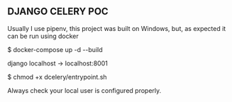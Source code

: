 ## DJANGO CELERY POC


Usually I use pipenv, this project was built on Windows, but, as expected it can be run using docker

$ docker-compose up -d --build


django localhost -> localhost:8001

$ chmod +x dcelery/entrypoint.sh

Always check your local user is configured properly.